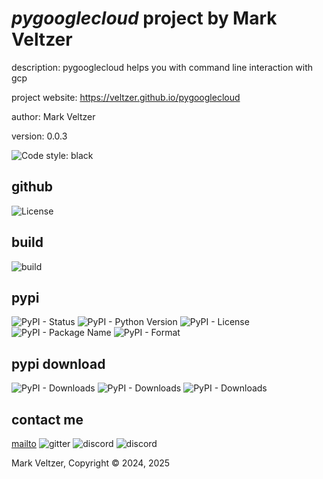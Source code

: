 # *pygooglecloud* project by Mark Veltzer

description: pygooglecloud helps you with command line interaction with gcp

project website: https://veltzer.github.io/pygooglecloud

author: Mark Veltzer

version: 0.0.3

![Code style: black](https://img.shields.io/badge/code%20style-black-000000.svg)

## github

![License](https://img.shields.io/github/license/veltzer/pygooglecloud)

## build

![build](https://github.com/veltzer/pygooglecloud/workflows/build/badge.svg)

## pypi

![PyPI - Status](https://img.shields.io/pypi/status/pygooglecloud)
![PyPI - Python Version](https://img.shields.io/pypi/pyversions/pygooglecloud)
![PyPI - License](https://img.shields.io/pypi/l/pygooglecloud)
![PyPI - Package Name](https://img.shields.io/pypi/v/pygooglecloud)
![PyPI - Format](https://img.shields.io/pypi/format/pygooglecloud)

## pypi download

![PyPI - Downloads](https://img.shields.io/pypi/dd/pygooglecloud)
![PyPI - Downloads](https://img.shields.io/pypi/dw/pygooglecloud)
![PyPI - Downloads](https://img.shields.io/pypi/dm/pygooglecloud)



## contact me
[mailto](mailto:mark.veltzer@gmail.com)
![gitter](https://img.shields.io/gitter/room/veltzer/mark.veltzer)
![discord](https://img.shields.io/discord/719336281624281119)
![discord](https://img.shields.io/discord/719336282194444302)

Mark Veltzer, Copyright © 2024, 2025
